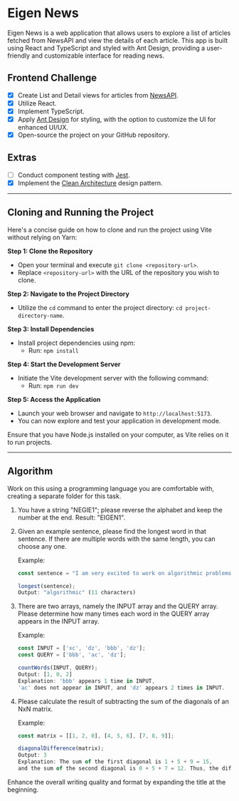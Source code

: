 # Eigen News

Eigen News is a web application that allows users to explore a list of articles fetched from NewsAPI and view the details of each article. This app is built using React and TypeScript and styled with Ant Design, providing a user-friendly and customizable interface for reading news.

## Frontend Challenge

- [x] Create List and Detail views for articles from [NewsAPI](https://newsapi.org/).
- [x] Utilize React.
- [x] Implement TypeScript.
- [x] Apply [Ant Design](https://ant.design/) for styling, with the option to customize the UI for enhanced UI/UX.
- [x] Open-source the project on your GitHub repository.

## Extras

- [ ] Conduct component testing with [Jest](https://jest-everywhere.now.sh).
- [x] Implement the [Clean Architecture](https://medium.com/@rostislavdugin/the-clean-architecture-using-react-and-typescript-a832662af803) design pattern.

---

## Cloning and Running the Project

Here's a concise guide on how to clone and run the project using Vite without relying on Yarn:

**Step 1: Clone the Repository**
- Open your terminal and execute `git clone <repository-url>`.
- Replace `<repository-url>` with the URL of the repository you wish to clone.

**Step 2: Navigate to the Project Directory**
- Utilize the `cd` command to enter the project directory: `cd project-directory-name`.

**Step 3: Install Dependencies**
- Install project dependencies using npm:
  - Run: `npm install`

**Step 4: Start the Development Server**
- Initiate the Vite development server with the following command:
  - Run: `npm run dev`

**Step 5: Access the Application**
- Launch your web browser and navigate to `http://localhost:5173`.
- You can now explore and test your application in development mode.

Ensure that you have Node.js installed on your computer, as Vite relies on it to run projects.

---

## Algorithm

Work on this using a programming language you are comfortable with, creating a separate folder for this task.

1. You have a string "NEGIE1"; please reverse the alphabet and keep the number at the end. Result: "EIGEN1".

2. Given an example sentence, please find the longest word in that sentence. If there are multiple words with the same length, you can choose any one.

   Example:
   ```js
   const sentence = "I am very excited to work on algorithmic problems";

   longest(sentence); 
   Output: "algorithmic" (11 characters)
   ```

3. There are two arrays, namely the INPUT array and the QUERY array. Please determine how many times each word in the QUERY array appears in the INPUT array.

   Example:
   ```js
   const INPUT = ['xc', 'dz', 'bbb', 'dz'];
   const QUERY = ['bbb', 'ac', 'dz'];

   countWords(INPUT, QUERY);
   Output: [1, 0, 2] 
   Explanation: 'bbb' appears 1 time in INPUT, 
   'ac' does not appear in INPUT, and 'dz' appears 2 times in INPUT.
   ```

4. Please calculate the result of subtracting the sum of the diagonals of an NxN matrix.

   Example:
   ```js
   const matrix = [[1, 2, 0], [4, 5, 6], [7, 8, 9]];

   diagonalDifference(matrix);
   Output: 3 
   Explanation: The sum of the first diagonal is 1 + 5 + 9 = 15, 
   and the sum of the second diagonal is 0 + 5 + 7 = 12. Thus, the difference is 15 - 12 = 3.
   ```

Enhance the overall writing quality and format by expanding the title at the beginning.
